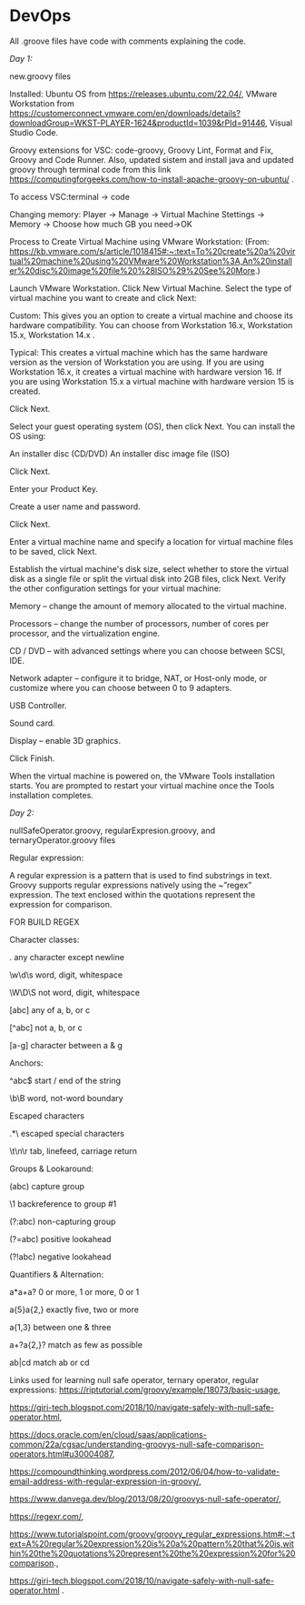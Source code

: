 # DevOps

All .groove files have code with comments explaining the code. 

*Day 1:*

new.groovy files

Installed: Ubuntu OS from https://releases.ubuntu.com/22.04/, VMware Workstation from https://customerconnect.vmware.com/en/downloads/details?downloadGroup=WKST-PLAYER-1624&productId=1039&rPId=91446, Visual Studio Code. 

Groovy extensions for VSC: code-groovy, Groovy Lint, Format and Fix, Groovy and Code Runner.
Also, updated sistem and install java and updated groovy through terminal code from this link https://computingforgeeks.com/how-to-install-apache-groovy-on-ubuntu/ .

To access VSC:terminal -> code


Changing memory:
Player -> Manage -> Virtual Machine Stettings -> Memory -> Choose how much GB you need->OK


Process to Create Virtual Machine using VMware Workstation:
(From: https://kb.vmware.com/s/article/1018415#:~:text=To%20create%20a%20virtual%20machine%20using%20VMware%20Workstation%3A,An%20installer%20disc%20image%20file%20%28ISO%29%20See%20More.)

Launch VMware Workstation.
Click New Virtual Machine.
Select the type of virtual machine you want to create and click Next:

Custom: This gives you an option to create a virtual machine and choose its hardware compatibility. You can choose from Workstation 16.x, Workstation 15.x, Workstation 14.x .

Typical: This creates a virtual machine which has the same hardware version as the version of Workstation you are using. If you are using Workstation 16.x, it creates a virtual machine with hardware version 16. If you are using Workstation 15.x a virtual machine with hardware version 15 is created.
 
Click Next.

Select your guest operating system (OS), then click Next. You can install the OS using:
 
An installer disc (CD/DVD)
An installer disc image file (ISO)
 
Click Next.

Enter your Product Key.

Create a user name and password.

Click Next.

Enter a virtual machine name and specify a location for virtual machine files to be saved, click Next.

Establish the virtual machine's disk size, select whether to store the virtual disk as a single file or split the virtual disk into 2GB files, click Next.
Verify the other configuration settings for your virtual machine:
 
Memory – change the amount of memory allocated to the virtual machine.

Processors – change the number of processors, number of cores per processor, and the virtualization engine.

CD / DVD – with advanced settings where you can choose between SCSI, IDE.

Network adapter – configure it to bridge, NAT, or Host-only mode, or customize where you can choose between 0 to 9 adapters.

USB Controller.

Sound card.

Display – enable 3D graphics.
 
Click Finish.

When the virtual machine is powered on, the VMware Tools installation starts. You are prompted to restart your virtual machine once the Tools installation completes.

*Day 2:*

nullSafeOperator.groovy, regularExpresion.groovy, and ternaryOperator.groovy files

Regular expression: 

A regular expression is a pattern that is used to find substrings in text. Groovy supports regular expressions natively using the ~”regex” expression. The text enclosed within the quotations represent the expression for comparison.

FOR BUILD REGEX 

Character classes:

.	any character except newline

\w\d\s	word, digit, whitespace

\W\D\S	not word, digit, whitespace

[abc]	any of a, b, or c

[^abc]	not a, b, or c

[a-g]	character between a & g

Anchors:

^abc$	start / end of the string

\b\B	word, not-word boundary

Escaped characters

\.\*\\	escaped special characters

\t\n\r	tab, linefeed, carriage return

Groups & Lookaround:

(abc)	capture group

\1	backreference to group #1

(?:abc)	non-capturing group

(?=abc)	positive lookahead

(?!abc)	negative lookahead

Quantifiers & Alternation:

a*a+a?	0 or more, 1 or more, 0 or 1

a{5}a{2,}	exactly five, two or more

a{1,3}	between one & three

a+?a{2,}?	match as few as possible

ab|cd	match ab or cd

Links used for learning null safe operator, ternary operator, regular expressions: https://riptutorial.com/groovy/example/18073/basic-usage,

https://giri-tech.blogspot.com/2018/10/navigate-safely-with-null-safe-operator.html,  

https://docs.oracle.com/en/cloud/saas/applications-common/22a/cgsac/understanding-groovys-null-safe-comparison-operators.html#u30004087,

https://compoundthinking.wordpress.com/2012/06/04/how-to-validate-email-address-with-regular-expression-in-groovy/,

https://www.danvega.dev/blog/2013/08/20/groovys-null-safe-operator/,

https://regexr.com/, 

https://www.tutorialspoint.com/groovy/groovy_regular_expressions.htm#:~:text=A%20regular%20expression%20is%20a%20pattern%20that%20is,within%20the%20quotations%20represent%20the%20expression%20for%20comparison.,

https://giri-tech.blogspot.com/2018/10/navigate-safely-with-null-safe-operator.html .

